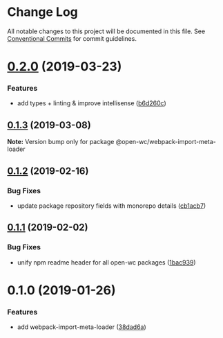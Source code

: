 # Change Log

All notable changes to this project will be documented in this file.
See [Conventional Commits](https://conventionalcommits.org) for commit guidelines.

# [0.2.0](https://github.com/open-wc/open-wc/compare/@open-wc/webpack-import-meta-loader@0.1.3...@open-wc/webpack-import-meta-loader@0.2.0) (2019-03-23)


### Features

* add types + linting & improve intellisense ([b6d260c](https://github.com/open-wc/open-wc/commit/b6d260c))





## [0.1.3](https://github.com/open-wc/open-wc/compare/@open-wc/webpack-import-meta-loader@0.1.2...@open-wc/webpack-import-meta-loader@0.1.3) (2019-03-08)

**Note:** Version bump only for package @open-wc/webpack-import-meta-loader





## [0.1.2](https://github.com/open-wc/open-wc/compare/@open-wc/webpack-import-meta-loader@0.1.1...@open-wc/webpack-import-meta-loader@0.1.2) (2019-02-16)


### Bug Fixes

* update package repository fields with monorepo details ([cb1acb7](https://github.com/open-wc/open-wc/commit/cb1acb7))





## [0.1.1](https://github.com/open-wc/open-wc/tree/master/packages/webpack-import-meta-loader/compare/@open-wc/webpack-import-meta-loader@0.1.0...@open-wc/webpack-import-meta-loader@0.1.1) (2019-02-02)


### Bug Fixes

* unify npm readme header for all open-wc packages ([1bac939](https://github.com/open-wc/open-wc/tree/master/packages/webpack-import-meta-loader/commit/1bac939))





# 0.1.0 (2019-01-26)


### Features

* add webpack-import-meta-loader ([38dad6a](https://github.com/open-wc/open-wc/tree/master/packages/webpack-import-meta-loader/commit/38dad6a))
